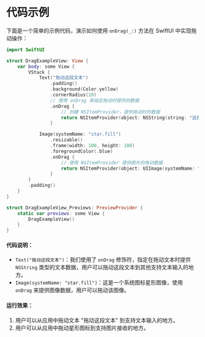 # 代码示例

下面是一个简单的示例代码，演示如何使用 `onDrag(_:)` 方法在 SwiftUI 中实现拖动操作：

```swift
import SwiftUI

struct DragExampleView: View {
    var body: some View {
        VStack {
            Text("拖动这段文本")
                .padding()
                .background(Color.yellow)
                .cornerRadius(10)
                // 使用 onDrag 来指定拖动时提供的数据
                .onDrag {
                    // 创建 NSItemProvider，提供拖动时的数据
                    return NSItemProvider(object: NSString(string: "这是拖动的文本"))
                }

            Image(systemName: "star.fill")
                .resizable()
                .frame(width: 100, height: 100)
                .foregroundColor(.blue)
                .onDrag {
                    // 使用 NSItemProvider 提供图片的拖动数据
                    return NSItemProvider(object: UIImage(systemName: "star.fill")!)
                }
        }
        .padding()
    }
}

struct DragExampleView_Previews: PreviewProvider {
    static var previews: some View {
        DragExampleView()
    }
}
```

#### 代码说明：

* `Text("拖动这段文本")`：我们使用了 `onDrag` 修饰符，指定在拖动文本时提供 `NSString` 类型的文本数据，用户可以拖动这段文本到其他支持文本输入的地方。
* `Image(systemName: "star.fill")`：这是一个系统图标星形图像，使用 `onDrag` 来提供图像数据，用户可以拖动该图像。

#### 运行效果：

1. 用户可以从应用中拖动文本 "拖动这段文本" 到支持文本输入的地方。
2. 用户可以从应用中拖动星形图标到支持图片接收的地方。
